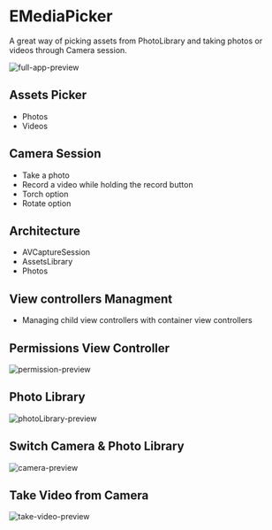 # EMediaPicker
A great way of picking assets from PhotoLibrary and taking photos or videos through Camera session.

![full-app-preview](https://user-images.githubusercontent.com/27929436/99555401-8ebad280-29c0-11eb-8b11-ff50795487b6.png)

## Assets Picker ##
- Photos
- Videos

## Camera Session ##
- Take a photo
- Record a video while holding the record button
- Torch option
- Rotate option

## Architecture ##
- AVCaptureSession
- AssetsLibrary
- Photos

## View controllers Managment ##
- Managing child view controllers with container view controllers

## Permissions View Controller ##

![permission-preview](https://user-images.githubusercontent.com/27929436/99550658-3df4ab00-29bb-11eb-8204-b9908cff0425.gif)

## Photo Library ##

![photoLibrary-preview](https://user-images.githubusercontent.com/27929436/99550705-4d73f400-29bb-11eb-9d6c-c5835c3fe781.gif)

## Switch Camera & Photo Library ##

![camera-preview](https://user-images.githubusercontent.com/27929436/99550769-5d8bd380-29bb-11eb-8d41-d082cb966b3c.gif)

## Take Video from Camera ##

![take-video-preview](https://user-images.githubusercontent.com/27929436/99551432-24079800-29bc-11eb-9451-2358530ef6e4.gif)

